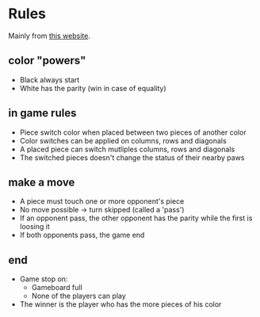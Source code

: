 # Rules
Mainly from [this website](https://www.yourturnmyturn.com/rules/reversi.php).

## color "powers"
* Black always start
* White has the parity (win in case of equality)

## in game rules
* Piece switch color when placed between two pieces of another color
* Color switches can be applied on columns, rows and diagonals
* A placed piece can switch mutliples columns, rows and diagonals
* The switched pieces doesn't change the status of their nearby paws

## make a move
* A piece must touch one or more opponent's piece
* No move possible -> turn skipped (called a 'pass')
* If an opponent pass, the other opponent has the 
parity while the first is loosing it
* If both opponents pass, the game end

## end
* Game stop on:
    * Gameboard full
    * None of the players can play
* The winner is the player who has the more pieces of his color 
